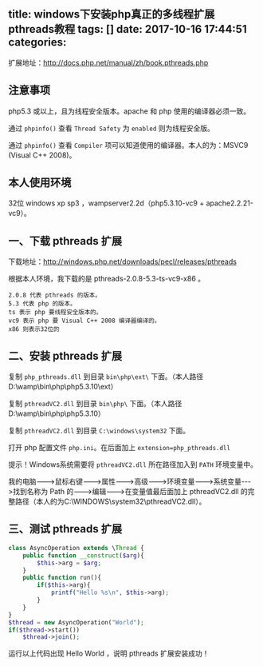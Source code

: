 title: windows下安装php真正的多线程扩展pthreads教程
tags: []
date: 2017-10-16 17:44:51
categories:
---
扩展地址：http://docs.php.net/manual/zh/book.pthreads.php

## 注意事项

php5.3 或以上，且为线程安全版本。apache 和 php 使用的编译器必须一致。

通过 `phpinfo()` 查看 `Thread Safety` 为 `enabled` 则为线程安全版。

通过 `phpinfo()` 查看 `Compiler` 项可以知道使用的编译器。本人的为：MSVC9 (Visual C++ 2008)。

## 本人使用环境

32位 windows xp sp3 ，wampserver2.2d（php5.3.10-vc9 + apache2.2.21-vc9）。

## 一、下载 pthreads 扩展

下载地址：http://windows.php.net/downloads/pecl/releases/pthreads

根据本人环境，我下载的是 pthreads-2.0.8-5.3-ts-vc9-x86 。

	2.0.8 代表 pthreads 的版本。
	5.3 代表 php 的版本。
	ts 表示 php 要线程安全版本的。
	vc9 表示 php 要 Visual C++ 2008 编译器编译的。
	x86 则表示32位的


## 二、安装 pthreads 扩展

复制 `php_pthreads.dll` 到目录 `bin\php\ext\` 下面。（本人路径D:\wamp\bin\php\php5.3.10\ext）

复制 `pthreadVC2.dll` 到目录 `bin\php\` 下面。（本人路径D:\wamp\bin\php\php5.3.10）

复制 `pthreadVC2.dll` 到目录 `C:\windows\system32` 下面。

打开 php 配置文件 `php.ini`。在后面加上 `extension=php_pthreads.dll`

提示！Windows系统需要将 `pthreadVC2.dll` 所在路径加入到 `PATH` 环境变量中。

我的电脑--->鼠标右键--->属性--->高级--->环境变量--->系统变量--->找到名称为 Path 的--->编辑--->在变量值最后面加上 pthreadVC2.dll 的完整路径（本人的为C:\WINDOWS\system32\pthreadVC2.dll）。

## 三、测试 pthreads 扩展

```php
class AsyncOperation extends \Thread {
    public function __construct($arg){
        $this->arg = $arg;
    }
    public function run(){
        if($this->arg){
            printf("Hello %s\n", $this->arg);
        }
    }
}
$thread = new AsyncOperation("World");
if($thread->start())
    $thread->join();
```

运行以上代码出现 Hello World ，说明 pthreads 扩展安装成功！ 